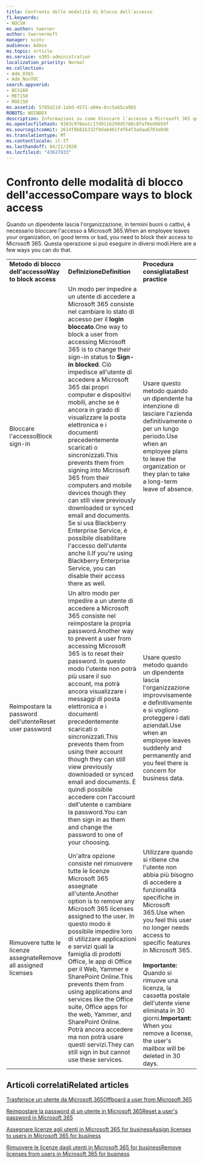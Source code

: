 ```yaml
---
title: Confronto delle modalità di blocco dell'accesso
f1.keywords:
- NOCSH
ms.author: twerner
author: twernermsft
manager: scotv
audience: Admin
ms.topic: article
ms.service: o365-administration
localization_priority: Normal
ms.collection:
- Adm_O365
- Adm_NonTOC
search.appverid:
- BCS160
- MET150
- MOE150
ms.assetid: 5785d21d-1abd-4571-a04a-8cc5a65ca9b5
ROBOTS: NOINDEX
description: Informazioni su come bloccare l'accesso a Microsoft 365 quando un dipendente lascia l'organizzazione.
ms.openlocfilehash: 9383c970ea1c17d9116299d5788c8faf0ed0659f
ms.sourcegitcommit: 2614f8b81b332f8dab461f4f64f3adaa6703e0d6
ms.translationtype: MT
ms.contentlocale: it-IT
ms.lasthandoff: 04/21/2020
ms.locfileid: "43627933"
---
```

# <a name="compare-ways-to-block-access"></a><span data-ttu-id="4cc1b-103">Confronto delle modalità di blocco dell'accesso</span><span class="sxs-lookup"><span data-stu-id="4cc1b-103">Compare ways to block access</span></span>

<span data-ttu-id="4cc1b-104">Quando un dipendente lascia l'organizzazione, in termini buoni o cattivi, è necessario bloccare l'accesso a Microsoft 365.</span><span class="sxs-lookup"><span data-stu-id="4cc1b-104">When an employee leaves your organization, on good terms or bad, you need to block their access to Microsoft 365.</span></span> <span data-ttu-id="4cc1b-105">Questa operazione si può eseguire in diversi modi.</span><span class="sxs-lookup"><span data-stu-id="4cc1b-105">Here are a few ways you can do that.</span></span>
  
||||
|:-----|:-----|:-----|
|<span data-ttu-id="4cc1b-106">**Metodo di blocco dell'accesso**</span><span class="sxs-lookup"><span data-stu-id="4cc1b-106">**Way to block access**</span></span> <br/> |<span data-ttu-id="4cc1b-107">**Definizione**</span><span class="sxs-lookup"><span data-stu-id="4cc1b-107">**Definition**</span></span> <br/> |<span data-ttu-id="4cc1b-108">**Procedura consigliata**</span><span class="sxs-lookup"><span data-stu-id="4cc1b-108">**Best practice**</span></span> <br/> |
|<span data-ttu-id="4cc1b-109">Bloccare l'accesso</span><span class="sxs-lookup"><span data-stu-id="4cc1b-109">Block sign-in</span></span>  <br/> |<span data-ttu-id="4cc1b-110">Un modo per impedire a un utente di accedere a Microsoft 365 consiste nel cambiare lo stato di accesso per il **login bloccato**.</span><span class="sxs-lookup"><span data-stu-id="4cc1b-110">One way to block a user from accessing Microsoft 365 is to change their sign-in status to **Sign-in blocked**.</span></span> <span data-ttu-id="4cc1b-111">Ciò impedisce all'utente di accedere a Microsoft 365 dai propri computer e dispositivi mobili, anche se è ancora in grado di visualizzare la posta elettronica e i documenti precedentemente scaricati o sincronizzati.</span><span class="sxs-lookup"><span data-stu-id="4cc1b-111">This prevents them from signing into Microsoft 365 from their computers and mobile devices though they can still view previously downloaded or synced email and documents.</span></span> <span data-ttu-id="4cc1b-112">Se si usa Blackberry Enterprise Service, è possibile disabilitare l'accesso dell'utente anche lì.</span><span class="sxs-lookup"><span data-stu-id="4cc1b-112">If you're using Blackberry Enterprise Service, you can disable their access there as well.</span></span>  <br/> |<span data-ttu-id="4cc1b-113">Usare questo metodo quando un dipendente ha intenzione di lasciare l'azienda definitivamente o per un lungo periodo.</span><span class="sxs-lookup"><span data-stu-id="4cc1b-113">Use when an employee plans to leave the organization or they plan to take a long-term leave of absence.</span></span>  <br/> |
|<span data-ttu-id="4cc1b-114">Reimpostare la password dell'utente</span><span class="sxs-lookup"><span data-stu-id="4cc1b-114">Reset user password</span></span>  <br/> |<span data-ttu-id="4cc1b-115">Un altro modo per impedire a un utente di accedere a Microsoft 365 consiste nel reimpostare la propria password.</span><span class="sxs-lookup"><span data-stu-id="4cc1b-115">Another way to prevent a user from accessing Microsoft 365 is to reset their password.</span></span> <span data-ttu-id="4cc1b-116">In questo modo l'utente non potrà più usare il suo account, ma potrà ancora visualizzare i messaggi di posta elettronica e i documenti precedentemente scaricati o sincronizzati.</span><span class="sxs-lookup"><span data-stu-id="4cc1b-116">This prevents them from using their account though they can still view previously downloaded or synced email and documents.</span></span> <span data-ttu-id="4cc1b-117">È quindi possibile accedere con l'account dell'utente e cambiare la password.</span><span class="sxs-lookup"><span data-stu-id="4cc1b-117">You can then sign in as them and change the password to one of your choosing.</span></span>  <br/> |<span data-ttu-id="4cc1b-118">Usare questo metodo quando un dipendente lascia l'organizzazione improvvisamente e definitivamente e si vogliono proteggere i dati aziendali.</span><span class="sxs-lookup"><span data-stu-id="4cc1b-118">Use when an employee leaves suddenly and permanently and you feel there is concern for business data.</span></span>  <br/> |
|<span data-ttu-id="4cc1b-119">Rimuovere tutte le licenze assegnate</span><span class="sxs-lookup"><span data-stu-id="4cc1b-119">Remove all assigned licenses</span></span>  <br/> |<span data-ttu-id="4cc1b-120">Un'altra opzione consiste nel rimuovere tutte le licenze Microsoft 365 assegnate all'utente.</span><span class="sxs-lookup"><span data-stu-id="4cc1b-120">Another option is to remove any Microsoft 365 licenses assigned to the user.</span></span> <span data-ttu-id="4cc1b-121">In questo modo è possibile impedire loro di utilizzare applicazioni e servizi quali la famiglia di prodotti Office, le app di Office per il Web, Yammer e SharePoint Online.</span><span class="sxs-lookup"><span data-stu-id="4cc1b-121">This prevents them from using applications and services like the Office suite, Office apps for the web, Yammer, and SharePoint Online.</span></span> <span data-ttu-id="4cc1b-122">Potrà ancora accedere ma non potrà usare questi servizi.</span><span class="sxs-lookup"><span data-stu-id="4cc1b-122">They can still sign in but cannot use these services.</span></span>  <br/> |<span data-ttu-id="4cc1b-123">Utilizzare quando si ritiene che l'utente non abbia più bisogno di accedere a funzionalità specifiche in Microsoft 365.</span><span class="sxs-lookup"><span data-stu-id="4cc1b-123">Use when you feel this user no longer needs access to specific features in Microsoft 365.</span></span>  <br/> <br> <span data-ttu-id="4cc1b-124">**Importante:** Quando si rimuove una licenza, la cassetta postale dell'utente viene eliminata in 30 giorni.</span><span class="sxs-lookup"><span data-stu-id="4cc1b-124">**Important:** When you remove a license, the user's mailbox will be deleted in 30 days.</span></span>
   
## <a name="related-articles"></a><span data-ttu-id="4cc1b-125">Articoli correlati</span><span class="sxs-lookup"><span data-stu-id="4cc1b-125">Related articles</span></span>

[<span data-ttu-id="4cc1b-126">Trasferisce un utente da Microsoft 365</span><span class="sxs-lookup"><span data-stu-id="4cc1b-126">Offboard a user from Microsoft 365</span></span>](../add-users/remove-former-employee.md)
    
[<span data-ttu-id="4cc1b-127">Reimpostare la password di un utente in Microsoft 365</span><span class="sxs-lookup"><span data-stu-id="4cc1b-127">Reset a user's password in Microsoft 365</span></span>](../add-users/reset-passwords.md)
    
[<span data-ttu-id="4cc1b-128">Assegnare licenze agli utenti in Microsoft 365 for business</span><span class="sxs-lookup"><span data-stu-id="4cc1b-128">Assign licenses to users in Microsoft 365 for business</span></span>](../manage/assign-licenses-to-users.md)
    
[<span data-ttu-id="4cc1b-129">Rimuovere le licenze dagli utenti in Microsoft 365 for business</span><span class="sxs-lookup"><span data-stu-id="4cc1b-129">Remove licenses from users in Microsoft 365 for business</span></span>](../manage/remove-licenses-from-users.md)
    

